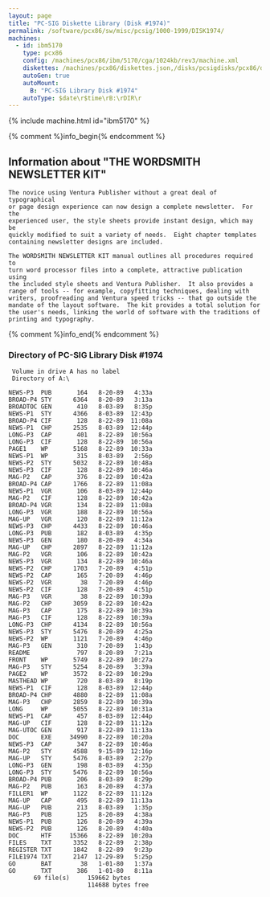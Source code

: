 ```yaml
---
layout: page
title: "PC-SIG Diskette Library (Disk #1974)"
permalink: /software/pcx86/sw/misc/pcsig/1000-1999/DISK1974/
machines:
  - id: ibm5170
    type: pcx86
    config: /machines/pcx86/ibm/5170/cga/1024kb/rev3/machine.xml
    diskettes: /machines/pcx86/diskettes.json,/disks/pcsigdisks/pcx86/diskettes.json
    autoGen: true
    autoMount:
      B: "PC-SIG Library Disk #1974"
    autoType: $date\r$time\rB:\rDIR\r
---
```


{% include machine.html id="ibm5170" %}

{% comment %}info_begin{% endcomment %}

## Information about "THE WORDSMITH NEWSLETTER KIT"

    The novice using Ventura Publisher without a great deal of typographical
    or page design experience can now design a complete newsletter.  For the
    experienced user, the style sheets provide instant design, which may be
    quickly modified to suit a variety of needs.  Eight chapter templates
    containing newsletter designs are included.
    
    The WORDSMITH NEWSLETTER KIT manual outlines all procedures required to
    turn word processor files into a complete, attractive publication using
    the included style sheets and Ventura Publisher.  It also provides a
    range of tools -- for example, copyfitting techniques, dealing with
    writers, proofreading and Ventura speed tricks -- that go outside the
    mandate of the layout software.  The kit provides a total solution for
    the user's needs, linking the world of software with the traditions of
    printing and typography.
{% comment %}info_end{% endcomment %}


### Directory of PC-SIG Library Disk #1974

     Volume in drive A has no label
     Directory of A:\

    NEWS-P3  PUB       164   8-20-89   4:33a
    BROAD-P4 STY      6364   8-20-89   3:13a
    BROADTOC GEN       410   8-03-89   8:35p
    NEWS-P1  STY      4366   8-03-89  12:43p
    BROAD-P4 CIF       128   8-22-89  11:08a
    NEWS-P1  CHP      2535   8-03-89  12:44p
    LONG-P3  CAP       401   8-22-89  10:56a
    LONG-P3  CIF       128   8-22-89  10:56a
    PAGE1    WP       5168   8-22-89  10:33a
    NEWS-P1  WP        315   8-03-89   2:56p
    NEWS-P2  STY      5032   8-22-89  10:48a
    NEWS-P3  CIF       128   8-22-89  10:46a
    MAG-P2   CAP       376   8-22-89  10:42a
    BROAD-P4 CAP      1766   8-22-89  11:08a
    NEWS-P1  VGR       106   8-03-89  12:44p
    MAG-P2   CIF       128   8-22-89  10:42a
    BROAD-P4 VGR       134   8-22-89  11:08a
    LONG-P3  VGR       188   8-22-89  10:56a
    MAG-UP   VGR       120   8-22-89  11:12a
    NEWS-P3  CHP      4433   8-22-89  10:46a
    LONG-P3  PUB       182   8-03-89   4:35p
    NEWS-P3  GEN       180   8-20-89   4:34a
    MAG-UP   CHP      2897   8-22-89  11:12a
    MAG-P2   VGR       106   8-22-89  10:42a
    NEWS-P3  VGR       134   8-22-89  10:46a
    NEWS-P2  CHP      1703   7-20-89   4:51p
    NEWS-P2  CAP       165   7-20-89   4:46p
    NEWS-P2  VGR        38   7-20-89   4:46p
    NEWS-P2  CIF       128   7-20-89   4:51p
    MAG-P3   VGR        38   8-22-89  10:39a
    MAG-P2   CHP      3059   8-22-89  10:42a
    MAG-P3   CAP       175   8-22-89  10:39a
    MAG-P3   CIF       128   8-22-89  10:39a
    LONG-P3  CHP      4134   8-22-89  10:56a
    NEWS-P3  STY      5476   8-20-89   4:25a
    NEWS-P2  WP       1121   7-20-89   4:46p
    MAG-P3   GEN       310   7-20-89   1:43p
    README             797   8-20-89   7:21a
    FRONT    WP       5749   8-22-89  10:27a
    MAG-P3   STY      5254   8-20-89   3:39a
    PAGE2    WP       3572   8-22-89  10:29a
    MASTHEAD WP        720   8-03-89   8:19p
    NEWS-P1  CIF       128   8-03-89  12:44p
    BROAD-P4 CHP      4880   8-22-89  11:08a
    MAG-P3   CHP      2859   8-22-89  10:39a
    LONG     WP       5055   8-22-89  10:31a
    NEWS-P1  CAP       457   8-03-89  12:44p
    MAG-UP   CIF       128   8-22-89  11:12a
    MAG-UTOC GEN       917   8-22-89  11:13a
    DOC      EXE     34990   8-22-89  10:20a
    NEWS-P3  CAP       347   8-22-89  10:46a
    MAG-P2   STY      4588   9-15-89  12:16p
    MAG-UP   STY      5476   8-03-89   2:27p
    LONG-P3  GEN       198   8-03-89   4:35p
    LONG-P3  STY      5476   8-22-89  10:56a
    BROAD-P4 PUB       206   8-03-89   8:29p
    MAG-P2   PUB       163   8-20-89   4:37a
    FILLER1  WP       1122   8-22-89  11:12a
    MAG-UP   CAP       495   8-22-89  11:13a
    MAG-UP   PUB       213   8-03-89   1:35p
    MAG-P3   PUB       125   8-20-89   4:38a
    NEWS-P1  PUB       126   8-20-89   4:39a
    NEWS-P2  PUB       126   8-20-89   4:40a
    DOC      HTF     15366   8-22-89  10:20a
    FILES    TXT      3352   8-22-89   2:38p
    REGISTER TXT      1842   8-22-89   9:23p
    FILE1974 TXT      2147  12-29-89   5:25p
    GO       BAT        38   1-01-80   1:37a
    GO       TXT       386   1-01-80   8:11a
           69 file(s)     159662 bytes
                          114688 bytes free
